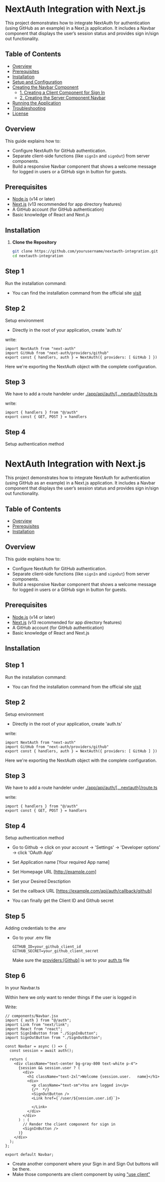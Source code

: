 # NextAuth Integration with Next.js

This project demonstrates how to integrate NextAuth for authentication (using GitHub as an example) in a Next.js application. It includes a Navbar component that displays the user’s session status and provides sign in/sign out functionality.

## Table of Contents

- [Overview](#overview)
- [Prerequisites](#prerequisites)
- [Installation](#installation)
- [Setup and Configuration](#setup-and-configuration)
- [Creating the Navbar Component](#creating-the-navbar-component)
  - [1. Creating a Client Component for Sign In](#1-creating-a-client-component-for-sign-in)
  - [2. Creating the Server Component Navbar](#2-creating-the-server-component-navbar)
- [Running the Application](#running-the-application)
- [Troubleshooting](#troubleshooting)
- [License](#license)

## Overview

This guide explains how to:

- Configure NextAuth for GitHub authentication.
- Separate client-side functions (like `signIn` and `signOut`) from server components.
- Build a responsive Navbar component that shows a welcome message for logged in users or a GitHub sign in button for guests.

## Prerequisites

- [Node.js](https://nodejs.org/) (v14 or later)
- [Next.js](https://nextjs.org/) (v13 recommended for app directory features)
- A GitHub account (for GitHub authentication)
- Basic knowledge of React and Next.js

## Installation

1. **Clone the Repository**

   ```bash
   git clone https://github.com/yourusername/nextauth-integration.git
   cd nextauth-integration

## Step 1

Run the installation command:

- You can find the installation command from the official site [visit](https://authjs.dev/reference/nextjs)


## Step 2

Setup environment 

- Directly in the root of your application, create 'auth.ts'

write: 

    
    import NextAuth from "next-auth"
    import GitHub from "next-auth/providers/github"
    export const { handlers, auth } = NextAuth({ providers: [ GitHub ] })

Here we're exporting the NextAuth object with the complete configuration.

## Step 3

We have to add a route handeler under [./app/api/auth/[...nextauth]/route.ts]()



write: 

     
    import { handlers } from "@/auth"
    export const { GET, POST } = handlers

## Step 4

Setup authentication method

  
# NextAuth Integration with Next.js

This project demonstrates how to integrate NextAuth for authentication (using GitHub as an example) in a Next.js application. It includes a Navbar component that displays the user’s session status and provides sign in/sign out functionality.

## Table of Contents

- [Overview](#overview)
- [Prerequisites](#prerequisites)
- [Installation](#installation)


## Overview

This guide explains how to:

- Configure NextAuth for GitHub authentication.
- Separate client-side functions (like `signIn` and `signOut`) from server components.
- Build a responsive Navbar component that shows a welcome message for logged in users or a GitHub sign in button for guests.

## Prerequisites

- [Node.js](https://nodejs.org/) (v14 or later)
- [Next.js](https://nextjs.org/) (v13 recommended for app directory features)
- A GitHub account (for GitHub authentication)
- Basic knowledge of React and Next.js

## Installation


## Step 1

Run the installation command:

- You can find the installation command from the official site [visit](https://authjs.dev/reference/nextjs)


## Step 2

Setup environment 

- Directly in the root of your application, create 'auth.ts'

write: 

    
    import NextAuth from "next-auth"
    import GitHub from "next-auth/providers/github"
    export const { handlers, auth } = NextAuth({ providers: [ GitHub ] })

Here we're exporting the NextAuth object with the complete configuration.

## Step 3

We have to add a route handeler under [./app/api/auth/[...nextauth]/route.ts]()



write: 

     
    import { handlers } from "@/auth"
    export const { GET, POST } = handlers

## Step 4

Setup authentication method

- Go to Github -> click on your account -> 'Settings' -> 'Developer options' -> click 'OAuth App' 

- Set Application name [Your required App name]
- Set Homepage URL [http://example.com]
- Set your Desired Desctiption
- Set the callback URL [https://example.com/api/auth/callback/github]
 - You can finally get the Client ID and Github secret

 ## Step 5
Adding credentials to the .env 

- Go to your .env file 

      GITHUB_ID=your_github_client_id
      GITHUB_SECRET=your_github_client_secret

  Make sure the [providers:[Github]]() is set to your [auth.ts]() file

## Step 6

In your Navbar.ts

Within here we only want to render things if the user is logged in

Write:

    // components/Navbar.jsx
    import { auth } from "@/auth";
    import Link from "next/link";
    import React from "react";
    import SignInButton from "./SignInButton";
    import SignOutButton from "./SignOutButton";

    const Navbar = async () => {
      const session = await auth();

      return (
        <div className="text-center bg-gray-800 text-white p-4">
          {session && session.user ? (
            <div>
              <h1 className="text-2xl">Welcome {session.user.   name}</h1>
              <div>
                <p className="text-sm">You are logged in</p>
                {/*  */}
                <SignOutButton />
                <Link href={`/user/${session.user.id}`}>
                  
                </Link>
              </div>
            </div>
          ) : (
            // Render the client component for sign in
            <SignInButton />
          )}
        </div>
      );
    };

    export default Navbar;


- Create another component where your Sign in and Sign Out buttons will be there.
- Make those components are client component by using ["use client"]()